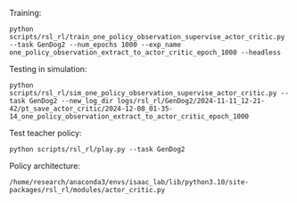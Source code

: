 Training:

```
python scripts/rsl_rl/train_one_policy_observation_supervise_actor_critic.py --task GenDog2 --num_epochs 1000 --exp_name one_policy_observation_extract_to_actor_critic_epoch_1000 --headless
```

Testing in simulation:
```
python scripts/rsl_rl/sim_one_policy_observation_supervise_actor_critic.py --task GenDog2 --new_log_dir logs/rsl_rl/GenDog2/2024-11-11_12-21-42/pt_save_actor_critic/2024-12-08_01-35-14_one_policy_observation_extract_to_actor_critic_epoch_1000
```

Test teacher policy:
```
python scripts/rsl_rl/play.py --task GenDog2
```

Policy architecture:
```
/home/research/anaconda3/envs/isaac_lab/lib/python3.10/site-packages/rsl_rl/modules/actor_critic.py
```
